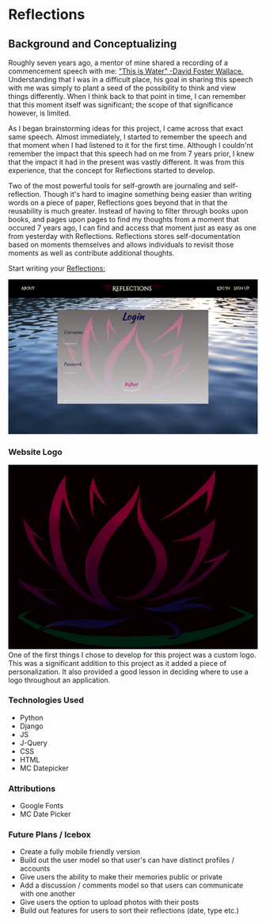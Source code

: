 # Reflections

## Background and Conceptualizing
Roughly seven years ago, a mentor of mine shared a recording of a commencement speech with me: ["This is Water" -David Foster Wallace.](https://www.youtube.com/watch?v=8CrOL-ydFMI) Understanding that I was in a difficult place, his goal in sharing this speech with me was simply to plant a seed of the possibility to think and view things differently. When I think back to that point in time, I can remember that this moment itself was significant; the scope of that significance however, is limited. 

As I began brainstorming ideas for this project, I came across that exact same speech. Almost immediately, I started to remember the speech and that moment when I had listened to it for the first time. Although I couldn'nt remember the impact that this speech had on me from 7 years prior, I knew that the impact it had in the present was vastly different. It was from this experience, that the concept for Reflections started to develop. 

Two of the most powerful tools for self-growth are journaling and self-reflection. Though it's hard to imagine something being easier than writing words on a piece of paper, Reflections goes beyond that in that the reusability is much greater. Instead of having to filter through books upon books, and pages upon pages to find my thoughts from a moment that occured 7 years ago, I can find and access that moment just as easy as one from yesterday with Reflections. Reflections stores self-documentation based on moments themselves and allows individuals to revisit those moments as well as contribute additional thoughts. 

Start writing your [Reflections:](https://memory-reflections.herokuapp.com/)

![landing page](main_app/static/images/LandingPage.png)

### Website Logo
![Custom logo](main_app/static/images/ReflectionsLogo.jpeg)
One of the first things I chose to develop for this project was a custom logo. This was a significant addition to this project as it added a piece of personalization. It also provided a good lesson in deciding where to use a logo throughout an application. 

### Technologies Used 
- Python 
- Django
- JS
- J-Query
- CSS
- HTML
- MC Datepicker

### Attributions
- Google Fonts 
- MC Date Picker 

### Future Plans / Icebox
- Create a fully mobile friendly version 
- Build out the user model so that user's can have distinct profiles / accounts 
- Give users the ability to make their memories public or private 
- Add a discussion / comments model so that users can communicate with one another
- Give users the option to upload photos with their posts
- Build out features for users to sort their reflections (date, type etc.)













